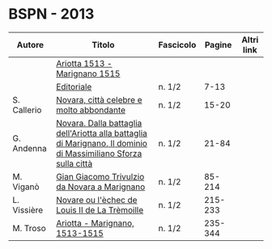 # BSPN - 2013

| Autore      | Titolo                                                                                                                                                                                             | Fascicolo | Pagine  | Altri link |
|-------------|----------------------------------------------------------------------------------------------------------------------------------------------------------------------------------------------------|-----------|---------|------------|
|             | [Ariotta 1513 - Marignano 1515](http://www.ssno.it/BSPNo/bspn_2013.html)                                                                                                                           |           |         |            |
|             | [Editoriale](http://www.ssno.it/BSPNo/bspn_2013.html#01)                                                                                                                                           | n. 1/2    | 7-13    |            |
| S. Callerio | [Novara, città celebre e molto abbondante](http://www.ssno.it/BSPNo/bspn_2013.html#02)                                                                                                             | n. 1/2    | 15-20   |            |
| G. Andenna  | [Novara. Dalla battaglia dell'Ariotta alla battaglia di                                      Marignano. Il dominio di Massimiliano Sforza sulla città](http://www.ssno.it/BSPNo/bspn_2013.html#03) | n. 1/2    | 21-84   |            |
| M. Viganò   | [Gian Giacomo Trivulzio da Novara a Marignano](http://www.ssno.it/BSPNo/bspn_2013.html#04)                                                                                                         | n. 1/2    | 85-214  |            |
| L. Vissière | [Novare ou l'èchec de Louis II de La Trèmoille](http://www.ssno.it/BSPNo/bspn_2013.html#05)                                                                                                        | n. 1/2    | 215-233 |            |
| M. Troso    | [Ariotta - Marignano, 1513-1515](http://www.ssno.it/BSPNo/bspn_2013.html#06)                                                                                                                       | n. 1/2    | 235-344 |            |
